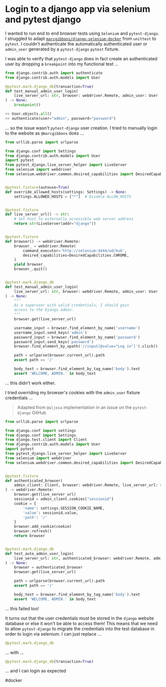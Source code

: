 # Login to a django app via selenium and pytest django

I wanted to run end to end browser tests using `Selenium` and `pytest-django`.  I struggled to adapt [`marcgibbons/django-selenium-docker`](https://github.com/marcgibbons/django-selenium-docker) from `unittest` to `pytest`.  I couldn't authenticate the automatically authenticated user or `admin_user` generated by a `pytest-django` `pytest` fixture.

I was able to verify that `pytest-django` does in fact create an authenticated user by dropping a `breakpoint` into my functional test ...

```python
from django.contrib.auth import authenticate
from django.contrib.auth.models import User

@pytest.mark.django_db(transaction=True)
def test_manual_admin_user_login(
    live_server_url: str, browser: webdriver.Remote, admin_user: User
) -> None:
    breakpoint()
```

```python
>> User.objects.all()
>> authenticate(user="admin", password="password")
```

... so the issue wasn't `pytest-django` user creation.  I tried to manually login to the website as `@marcgibbons` does ...

```python
from urllib.parse import urlparse

from django.conf import Settings
from django.contrib.auth.models import User
import pytest
from pytest_django.live_server_helper import LiveServer
from selenium import webdriver
from selenium.webdriver.common.desired_capabilities import DesiredCapabilities


@pytest.fixture(autouse=True)
def override_allowed_hosts(settings: Settings) -> None:
    settings.ALLOWED_HOSTS = ["*"]  # Disable ALLOW_HOSTS


@pytest.fixture
def live_server_url() -> str:
    # Set host to externally accessible web server address
    return str(LiveServer(addr="django"))


@pytest.fixture
def browser() -> webdriver.Remote:
    browser_ = webdriver.Remote(
        command_executor='http://selenium:4444/wd/hub',
        desired_capabilities=DesiredCapabilities.CHROME,
    )
    yield browser_
    browser_.quit()


@pytest.mark.django_db
def test_manual_admin_user_login(
    live_server_url: str, browser: webdriver.Remote, admin_user: User
) -> None:
    """
    As a superuser with valid credentials, I should gain
    access to the Django admin.
    """
    browser.get(live_server_url)

    username_input = browser.find_element_by_name('username')
    username_input.send_keys('admin')
    password_input = browser.find_element_by_name('password')
    password_input.send_keys('password')
    browser.find_element_by_xpath('//input[@value="Log in"]').click()

    path = urlparse(browser.current_url).path
    assert path == '/'

    body_text = browser.find_element_by_tag_name('body').text
    assert 'WELCOME, ADMIN.' in body_text
```

... this didn't work either.

I tried overriding my browser's cookies with the `admin_user` fixture credentials ...

> Adapted from `@aljosa` implementation in an issue on the `pytest-django` GitHub

```python
from urllib.parse import urlparse

from django.conf import settings
from django.conf import Settings
from django.test.client import Client
from django.contrib.auth.models import User
import pytest
from pytest_django.live_server_helper import LiveServer
from selenium import webdriver
from selenium.webdriver.common.desired_capabilities import DesiredCapabilities


@pytest.fixture
def authenticated_browser(
    admin_client: Client, browser: webdriver.Remote, live_server_url: str
) -> webdriver.Remote:
    browser.get(live_server_url)
    sessionid = admin_client.cookies["sessionid"]
    cookie = {
        'name': settings.SESSION_COOKIE_NAME,
        'value': sessionid.value,
        'path': '/'
    }
    browser.add_cookie(cookie)
    browser.refresh()
    return browser


@pytest.mark.django_db
def test_auto_admin_user_login(
    live_server_url: str, authenticated_browser: webdriver.Remote, admin_user: User
) -> None:
    browser = authenticated_browser
    browser.get(live_server_url)

    path = urlparse(browser.current_url).path
    assert path == '/'

    body_text = browser.find_element_by_tag_name('body').text
    assert 'WELCOME, ADMIN.' in body_text
```

... this failed too!

It turns out that the user credentials must be stored in the `django` website database or else it won't be able to access them!  This means that we need to allow `pytest-django` to migrate the credentials into the test database in order to login via selenium.  I can just replace ...

```python
@pytest.mark.django_db
```

... with ...

```python
@pytest.mark.django_db(transaction=True)
```

... and I can login as expected

#docker